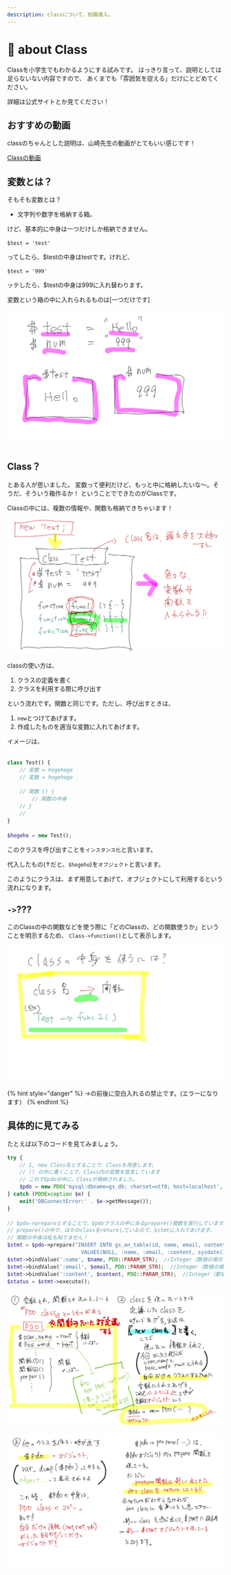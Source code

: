 ```yaml
---
description: classについて、知識導入。
---
```


# 🏫 about Class

Classを小学生でもわかるようにする試みです。 はっきり言って、説明としては足らないない内容ですので、 あくまでも「雰囲気を捉える」だけにとどめてください。

詳細は公式サイトとか見てください！

## おすすめの動画

classのちゃんとした説明は、山崎先生の動画がとてもいい感じです！

[Classの動画](https://youtube.com/playlist?list=PLTD8xMSOmM1L_zfRCCrCKsA6dOuvn2d8K)

## 変数とは？

そもそも変数とは？

* 文字列や数字を格納する箱。

けど、基本的に中身は一つだけしか格納できません。

`$test = 'test'`

ってしたら、$testの中身はtestです。けれど、

`$test = '999'`

ッテしたら、$testの中身は999に入れ替わります。

変数という箱の中に入れられるものは\[一つだけです]

![](.gitbook/assets/変数.jpg)

## Class？

とある人が思いました。 変数って便利だけど、もっと中に格納したいな〜。そうだ、そういう箱作るか！ ということでできたのがClassです。

Classの中には、複数の情報や、関数も格納できちゃいます！

![](.gitbook/assets/class.jpg)

classの使い方は、

1. クラスの定義を書く
2. クラスを利用する際に呼び出す

という流れです。関数と同じです。ただし、呼び出すときは、

1. `new`とつけてあげます。
2. 作成したものを適当な変数に入れてあげます。

イメージは、

```php

class Test() {
    // 変数 = hogehoge
    // 変数 = hogehoge

    // 関数 () {
        // 関数の中身
    // }
    // 
}

$hogeho = new Test();

```

このクラスを呼び出すことを`インスタンス化`と言います。

代入したもの(↑だと、`$hogeho`)を`オブジェクト`と言います。

このようにクラスは、まず用意してあげて、オブジェクトにして利用するという流れになります。

## `->`???

このClassの中の関数などを使う際に「どのClassの、どの関数使うか」ということを明示するため、 `Class->function()`として表示します。

![](.gitbook/assets/arrow.jpg)

{% hint style="danger" %}
\->の前後に空白入れるの禁止です。(エラーになります）
{% endhint %}

## 具体的に見てみる

たとえば以下のコードを見てみましょう。

```php
try {
    // 1, new Class名とすることで、Classを用意します。
    // () の中に書くことで、Class内の変数を宣言しています
    // これで$pdoの中に、Classが格納されました。
    $pdo = new PDO('mysql:dbname=gs_db; charset=utf8; host=localhost', 'root', 'root');
} catch (PDOException $e) {
    exit('DBConnectError:' . $e->getMessage());
}

// $pdo->prepareとすることで、$pdoクラスの中にあるprepare()関数を実行しています。
// prepare()の中で、ほかのclassをreturnしているので、$stmtに入れてあげます。
// 関数の中身は私も知りません！
$stmt = $pdo->prepare("INSERT INTO gs_an_table(id, name, email, content, date)
                        VALUES(NULL, :name, :email, :content, sysdate())");
$stmt->bindValue(':name', $name, PDO::PARAM_STR);  //Integer（数値の場合 PDO::PARAM_INT)
$stmt->bindValue(':email', $email, PDO::PARAM_STR);  //Integer（数値の場合 PDO::PARAM_INT)
$stmt->bindValue(':content', $content, PDO::PARAM_STR);  //Integer（数値の場合 PDO::PARAM_INT)
$status = $stmt->execute();
```

![](.gitbook/assets/名称未設定のノート-14.jpg)

![](.gitbook/assets/名称未設定のノート-15.jpg)
